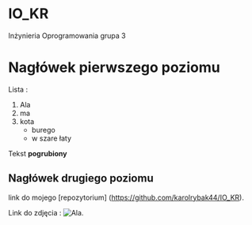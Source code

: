 IO_KR
=====

Inżynieria Oprogramowania grupa 3

# Nagłówek pierwszego poziomu

Lista :

1. Ala
2. ma
3. kota
	* burego
	* w szare łaty
	
Tekst **pogrubiony**

## Nagłówek drugiego poziomu

link do mojego [repozytorium] (https://github.com/karolrybak44/IO_KR).

Link do zdjęcia : ![Ala](https://www.google.pl/url?sa=i&rct=j&q=&esrc=s&source=images&cd=&cad=rja&uact=8&docid=I_3KoUvDq5kIBM&tbnid=nNSaOONlQsCmSM:&ved=0CAcQjRw&url=http%3A%2F%2Fbusinessschoolessays.blogspot.com%2F2013%2F04%2Fmarketing-plan-for-unilever-brazil.html&ei=5Wo1VOqzJ8j3O5TagfAP&bvm=bv.76943099,d.bGQ&psig=AFQjCNHwQiRGAn3CRtDxCdBoMmTJ7AIzhQ&ust=1412873291779719).
